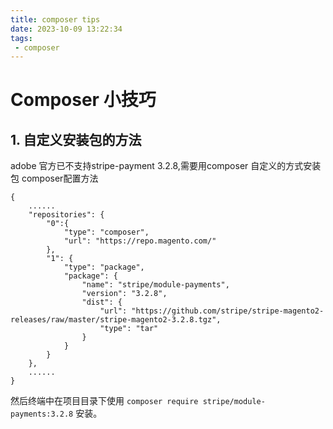 ```yaml
---
title: composer tips
date: 2023-10-09 13:22:34
tags:
 - composer
---
```

# Composer 小技巧
## 1. 自定义安装包的方法
adobe 官方已不支持stripe-payment 3.2.8,需要用composer 自定义的方式安装包
composer配置方法
```
{
    ......
    "repositories": {
        "0":{
            "type": "composer",
            "url": "https://repo.magento.com/"
        },
        "1": {
            "type": "package",
            "package": {
                "name": "stripe/module-payments",
                "version": "3.2.8",
                "dist": {
                    "url": "https://github.com/stripe/stripe-magento2-releases/raw/master/stripe-magento2-3.2.8.tgz",
                    "type": "tar"
                }
            }
        }
    },
    ......
}
```
然后终端中在项目目录下使用 `composer require stripe/module-payments:3.2.8` 安装。
